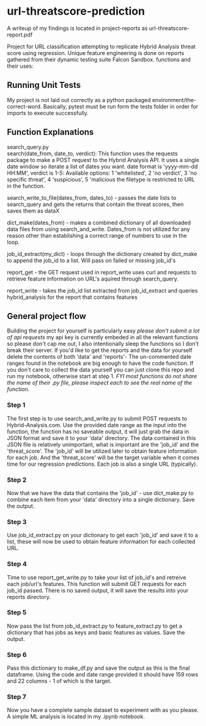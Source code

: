 # url-threatscore-prediction

A writeup of my findings is located in project-reports as url-threatscore-report.pdf

Project for URL classification attempting to replicate Hybrid Analysis threat
score using regression. Unique feature engineering is done on reports gathered from their dynamic testing suite Falcon Sandbox.
functions and their uses:

## Running Unit Tests

My project is not laid out correctly as a python packaged environment/the-correct-word. Basically, pytest must be run form the tests folder in order for imports to execute successfully.

## Function Explanations

search_query.py  
search(date_from, date_to, verdict):
This function uses the requests package to make a POST request to the Hybrid Analysis API.
It uses a single date window so iterate a list of dates you want.
date format is 'yyyy-mm-dd HH:MM', verdict is 1-5: Available options: 1 'whitelisted', 2 'no verdict', 3 'no specific threat', 4 'suspicious', 5 'malicious
the filetype is restricted to URL in the function.

search_write_to_file(dates_from, dates_to) - passes the date lists to search_query and gets the returns that contain the threat scores, then saves them as dataX

dict_make(dates_from) - makes a combined dictionary of all downloaded data files from using search_and_write. Dates_from is
not utilized for any reason other than establishing a correct
range of numbers to use in the loop.

job_id_extract(my_dict) - loops through the dictionary created by dict_make to append the job_id to a list. Will pass on failed or missing job_id's

report_get - the GET request used in report_write
uses curl and requests to retrieve feature information on URL's
aquired through search_query.

report_write - takes the job_id list extracted from job_id_extract and queries hybrid_analysis for the report that contains features


## General project flow

Building the project for yourself is particularly easy _please don't submit a lot of api requests_ my api key is currently embeded in all the relevant functions
so please don't cap me out, I also intentionally sleep the functions so I don't break their server. If you'd like to get the reports and the data for yourself delete the contents of both 'data' and 'reports'- The un-commented date ranges found in the notebook are big enough to have the code function. If you don't care to collect the data yourself you can just clone this repo and run my notebook, otherwise start at step 1. _FYI most functions do not share the name of their .py file, please inspect each to see the real name of the function._


### Step 1

The first step is to use search_and_write.py to submit POST requests to Hybrid-Analysis.com. Use the provided date range as the input into the function, the function has no saveable output, it will just grab the data in JSON format and save it to your 'data' directory. The data contained in this JSON file is relatively unimportant, what is important are the 'job_id' and the 'threat_score'. The 'job_id' will be utilized later to obtain feature information for each job. And the 'threat_score' will be the target variable when it comes time for our regression predictions. Each job is also a single URL (typically).

### Step 2

Now that we have the data that contains the 'job_id' - use dict_make.py to combine each item from your 'data' directory into a single dictionary. Save the output.

### Step 3

Use job_id_extract.py on your dictionary to get each 'job_id' and save it to a list, these will now be used to obtain feature information for each collected URL.

### Step 4

Time to use report_get_write.py to take your list of job_id's and retreive each job/url's features. This function will submit GET requests for each job_id passed. There is no saved output, it will save the results into your reports directory.

### Step 5

Now pass the list from job_id_extract.py to feature_extract.py to get a dictionary that has jobs as keys and basic features as values. Save the output.

### Step 6

Pass this dictionary to make_df.py and save the output as this is the final dataframe. Using the code and date range provided it should have 159 rows and 22 columns - 1 of which is the target.

### Step 7

Now you have a complete sample dataset to experiment with as you please. A simple ML analysis is located in my .ipynb notebook.
